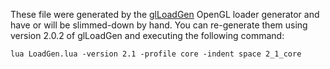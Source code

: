 These file were generated by the [glLoadGen](https://bitbucket.org/alfonse/glloadgen/wiki/Home) OpenGL loader generator and have or will be slimmed-down by hand. You can re-generate them using version 2.0.2 of glLoadGen and executing the following command:

```
lua LoadGen.lua -version 2.1 -profile core -indent space 2_1_core
```